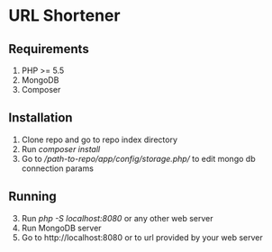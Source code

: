 # URL Shortener

## Requirements
1. PHP >= 5.5
2. MongoDB
3. Composer

## Installation
1. Clone repo and go to repo index directory
2. Run _composer install_
3. Go to _/path-to-repo/app/config/storage.php/_ to edit mongo db connection params

## Running
3. Run _php -S localhost:8080_ or any other web server
4. Run MongoDB server
5. Go to http://localhost:8080  or to url provided by your web server